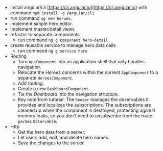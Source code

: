 - install angular/cli [https://cli.angular.io](https://cli.angular.io) with command `npm install -g @angular/cli`
- run command `ng new heroes`.
- implement simple hero editor.
- implement master/detail views
- refactor to separate components
  - run command `ng g component hero-detail`
- create reusable service to manage hero data calls
  - run command `ng g service hero`
- Routing
  - Turn `AppComponent` into an application shell that only handles navigation.
  - Relocate the *Heroes* concerns within the current `AppComponent` to a separate `HeroesComponent`.
  - Add routing.
  - Create a new `DashboardComponent`.
  - Tie the *Dashboard* into the navigation structure.
  - Key note from tutorial: The `Router` manages the observables it provides and localizes the subscriptions.  The subscriptions are cleaned up when the component is destroyed, protecting against memory leaks, so you don't need to unsubscribe from the route `params` `Observable`.
- Http
  - Get the hero data from a server.
  - Let users add, edit, and delete hero names.
  - Save the changes to the server.
